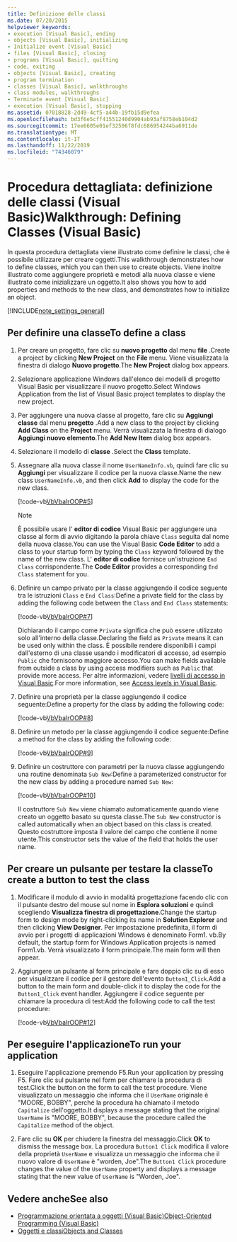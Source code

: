 ```yaml
---
title: Definizione delle classi
ms.date: 07/20/2015
helpviewer_keywords:
- execution [Visual Basic], ending
- objects [Visual Basic], initializing
- Initialize event [Visual Basic]
- files [Visual Basic], closing
- programs [Visual Basic], quitting
- code, exiting
- objects [Visual Basic], creating
- program termination
- classes [Visual Basic], walkthroughs
- class modules, walkthroughs
- Terminate event [Visual Basic]
- execution [Visual Basic], stopping
ms.assetid: 07018828-2d49-4cf5-a44b-19fb15d9efea
ms.openlocfilehash: bd3f6e5cff41551240d9904ab93af8758eb104d2
ms.sourcegitcommit: 17ee6605e01ef32506f8fdc686954244ba6911de
ms.translationtype: MT
ms.contentlocale: it-IT
ms.lasthandoff: 11/22/2019
ms.locfileid: "74346079"
---
```

# <a name="walkthrough-defining-classes-visual-basic"></a><span data-ttu-id="98dae-102">Procedura dettagliata: definizione delle classi (Visual Basic)</span><span class="sxs-lookup"><span data-stu-id="98dae-102">Walkthrough: Defining Classes (Visual Basic)</span></span>

<span data-ttu-id="98dae-103">In questa procedura dettagliata viene illustrato come definire le classi, che è possibile utilizzare per creare oggetti.</span><span class="sxs-lookup"><span data-stu-id="98dae-103">This walkthrough demonstrates how to define classes, which you can then use to create objects.</span></span> <span data-ttu-id="98dae-104">Viene inoltre illustrato come aggiungere proprietà e metodi alla nuova classe e viene illustrato come inizializzare un oggetto.</span><span class="sxs-lookup"><span data-stu-id="98dae-104">It also shows you how to add properties and methods to the new class, and demonstrates how to initialize an object.</span></span>  
  
[!INCLUDE[note_settings_general](~/includes/note-settings-general-md.md)]  
  
## <a name="to-define-a-class"></a><span data-ttu-id="98dae-105">Per definire una classe</span><span class="sxs-lookup"><span data-stu-id="98dae-105">To define a class</span></span>
  
1. <span data-ttu-id="98dae-106">Per creare un progetto, fare clic su **nuovo progetto** dal menu **file** .</span><span class="sxs-lookup"><span data-stu-id="98dae-106">Create a project by clicking **New Project** on the **File** menu.</span></span> <span data-ttu-id="98dae-107">Viene visualizzata la finestra di dialogo **Nuovo progetto**.</span><span class="sxs-lookup"><span data-stu-id="98dae-107">The **New Project** dialog box appears.</span></span>  
  
2. <span data-ttu-id="98dae-108">Selezionare applicazione Windows dall'elenco dei modelli di progetto Visual Basic per visualizzare il nuovo progetto.</span><span class="sxs-lookup"><span data-stu-id="98dae-108">Select Windows Application from the list of Visual Basic project templates to display the new project.</span></span>  
  
3. <span data-ttu-id="98dae-109">Per aggiungere una nuova classe al progetto, fare clic su **Aggiungi classe** dal menu **progetto** .</span><span class="sxs-lookup"><span data-stu-id="98dae-109">Add a new class to the project by clicking **Add Class** on the **Project** menu.</span></span> <span data-ttu-id="98dae-110">Verrà visualizzata la finestra di dialogo **Aggiungi nuovo elemento**.</span><span class="sxs-lookup"><span data-stu-id="98dae-110">The **Add New Item** dialog box appears.</span></span>  
  
4. <span data-ttu-id="98dae-111">Selezionare il modello di **classe** .</span><span class="sxs-lookup"><span data-stu-id="98dae-111">Select the **Class** template.</span></span>  
  
5. <span data-ttu-id="98dae-112">Assegnare alla nuova classe il nome `UserNameInfo.vb`, quindi fare clic su **Aggiungi** per visualizzare il codice per la nuova classe.</span><span class="sxs-lookup"><span data-stu-id="98dae-112">Name the new class `UserNameInfo.vb`, and then click **Add** to display the code for the new class.</span></span>  
  
     [!code-vb[VbVbalrOOP#5](~/samples/snippets/visualbasic/VS_Snippets_VBCSharp/VbVbalrOOP/VB/OOP.vb#5)]
  
    > [!NOTE]
    > <span data-ttu-id="98dae-113">È possibile usare l' **editor di codice** Visual Basic per aggiungere una classe al form di avvio digitando la parola chiave `Class` seguita dal nome della nuova classe.</span><span class="sxs-lookup"><span data-stu-id="98dae-113">You can use the Visual Basic **Code Editor** to add a class to your startup form by typing the `Class` keyword followed by the name of the new class.</span></span> <span data-ttu-id="98dae-114">L' **editor di codice** fornisce un'istruzione `End Class` corrispondente.</span><span class="sxs-lookup"><span data-stu-id="98dae-114">The **Code Editor** provides a corresponding `End Class` statement for you.</span></span>  
  
6. <span data-ttu-id="98dae-115">Definire un campo privato per la classe aggiungendo il codice seguente tra le istruzioni `Class` e `End Class`:</span><span class="sxs-lookup"><span data-stu-id="98dae-115">Define a private field for the class by adding the following code between the `Class` and `End Class` statements:</span></span>  
  
     [!code-vb[VbVbalrOOP#7](~/samples/snippets/visualbasic/VS_Snippets_VBCSharp/VbVbalrOOP/VB/OOP.vb#7)]
  
     <span data-ttu-id="98dae-116">Dichiarando il campo come `Private` significa che può essere utilizzato solo all'interno della classe.</span><span class="sxs-lookup"><span data-stu-id="98dae-116">Declaring the field as `Private` means it can be used only within the class.</span></span> <span data-ttu-id="98dae-117">È possibile rendere disponibili i campi dall'esterno di una classe usando i modificatori di accesso, ad esempio `Public` che forniscono maggiore accesso.</span><span class="sxs-lookup"><span data-stu-id="98dae-117">You can make fields available from outside a class by using access modifiers such as `Public` that provide more access.</span></span> <span data-ttu-id="98dae-118">Per altre informazioni, vedere [livelli di accesso in Visual Basic](../../../../visual-basic/programming-guide/language-features/declared-elements/access-levels.md).</span><span class="sxs-lookup"><span data-stu-id="98dae-118">For more information, see [Access levels in Visual Basic](../../../../visual-basic/programming-guide/language-features/declared-elements/access-levels.md).</span></span>  
  
7. <span data-ttu-id="98dae-119">Definire una proprietà per la classe aggiungendo il codice seguente:</span><span class="sxs-lookup"><span data-stu-id="98dae-119">Define a property for the class by adding the following code:</span></span>  
  
     [!code-vb[VbVbalrOOP#8](~/samples/snippets/visualbasic/VS_Snippets_VBCSharp/VbVbalrOOP/VB/OOP.vb#8)]
  
8. <span data-ttu-id="98dae-120">Definire un metodo per la classe aggiungendo il codice seguente:</span><span class="sxs-lookup"><span data-stu-id="98dae-120">Define a method for the class by adding the following code:</span></span>  
  
     [!code-vb[VbVbalrOOP#9](~/samples/snippets/visualbasic/VS_Snippets_VBCSharp/VbVbalrOOP/VB/OOP.vb#9)]
  
9. <span data-ttu-id="98dae-121">Definire un costruttore con parametri per la nuova classe aggiungendo una routine denominata `Sub New`:</span><span class="sxs-lookup"><span data-stu-id="98dae-121">Define a parameterized constructor for the new class by adding a procedure named `Sub New`:</span></span>  
  
     [!code-vb[VbVbalrOOP#10](~/samples/snippets/visualbasic/VS_Snippets_VBCSharp/VbVbalrOOP/VB/OOP.vb#10)]
  
     <span data-ttu-id="98dae-122">Il costruttore `Sub New` viene chiamato automaticamente quando viene creato un oggetto basato su questa classe.</span><span class="sxs-lookup"><span data-stu-id="98dae-122">The `Sub New` constructor is called automatically when an object based on this class is created.</span></span> <span data-ttu-id="98dae-123">Questo costruttore imposta il valore del campo che contiene il nome utente.</span><span class="sxs-lookup"><span data-stu-id="98dae-123">This constructor sets the value of the field that holds the user name.</span></span>  
  
## <a name="to-create-a-button-to-test-the-class"></a><span data-ttu-id="98dae-124">Per creare un pulsante per testare la classe</span><span class="sxs-lookup"><span data-stu-id="98dae-124">To create a button to test the class</span></span>
  
1. <span data-ttu-id="98dae-125">Modificare il modulo di avvio in modalità progettazione facendo clic con il pulsante destro del mouse sul nome in **Esplora soluzioni** e quindi scegliendo **Visualizza finestra di progettazione**.</span><span class="sxs-lookup"><span data-stu-id="98dae-125">Change the startup form to design mode by right-clicking its name in **Solution Explorer** and then clicking **View Designer**.</span></span> <span data-ttu-id="98dae-126">Per impostazione predefinita, il form di avvio per i progetti di applicazioni Windows è denominato Form1. vb.</span><span class="sxs-lookup"><span data-stu-id="98dae-126">By default, the startup form for Windows Application projects is named Form1.vb.</span></span> <span data-ttu-id="98dae-127">Verrà visualizzato il form principale.</span><span class="sxs-lookup"><span data-stu-id="98dae-127">The main form will then appear.</span></span>  
  
2. <span data-ttu-id="98dae-128">Aggiungere un pulsante al form principale e fare doppio clic su di esso per visualizzare il codice per il gestore dell'evento `Button1_Click`.</span><span class="sxs-lookup"><span data-stu-id="98dae-128">Add a button to the main form and double-click it to display the code for the `Button1_Click` event handler.</span></span> <span data-ttu-id="98dae-129">Aggiungere il codice seguente per chiamare la procedura di test:</span><span class="sxs-lookup"><span data-stu-id="98dae-129">Add the following code to call the test procedure:</span></span>  
  
     [!code-vb[VbVbalrOOP#12](~/samples/snippets/visualbasic/VS_Snippets_VBCSharp/VbVbalrOOP/VB/OOP.vb#12)]
  
## <a name="to-run-your-application"></a><span data-ttu-id="98dae-130">Per eseguire l'applicazione</span><span class="sxs-lookup"><span data-stu-id="98dae-130">To run your application</span></span>
  
1. <span data-ttu-id="98dae-131">Eseguire l'applicazione premendo F5.</span><span class="sxs-lookup"><span data-stu-id="98dae-131">Run your application by pressing F5.</span></span> <span data-ttu-id="98dae-132">Fare clic sul pulsante nel form per chiamare la procedura di test.</span><span class="sxs-lookup"><span data-stu-id="98dae-132">Click the button on the form to call the test procedure.</span></span> <span data-ttu-id="98dae-133">Viene visualizzato un messaggio che informa che il `UserName` originale è "MOORE, BOBBY", perché la procedura ha chiamato il metodo `Capitalize` dell'oggetto.</span><span class="sxs-lookup"><span data-stu-id="98dae-133">It displays a message stating that the original `UserName` is "MOORE, BOBBY", because the procedure called the `Capitalize` method of the object.</span></span>  
  
2. <span data-ttu-id="98dae-134">Fare clic su **OK** per chiudere la finestra del messaggio.</span><span class="sxs-lookup"><span data-stu-id="98dae-134">Click **OK** to dismiss the message box.</span></span> <span data-ttu-id="98dae-135">La procedura `Button1 Click` modifica il valore della proprietà `UserName` e visualizza un messaggio che informa che il nuovo valore di `UserName` è "worden, Joe".</span><span class="sxs-lookup"><span data-stu-id="98dae-135">The `Button1 Click` procedure changes the value of the `UserName` property and displays a message stating that the new value of `UserName` is "Worden, Joe".</span></span>  
  
## <a name="see-also"></a><span data-ttu-id="98dae-136">Vedere anche</span><span class="sxs-lookup"><span data-stu-id="98dae-136">See also</span></span>

- [<span data-ttu-id="98dae-137">Programmazione orientata a oggetti (Visual Basic)</span><span class="sxs-lookup"><span data-stu-id="98dae-137">Object-Oriented Programming (Visual Basic)</span></span>](../../concepts/object-oriented-programming.md)
- [<span data-ttu-id="98dae-138">Oggetti e classi</span><span class="sxs-lookup"><span data-stu-id="98dae-138">Objects and Classes</span></span>](../../../../visual-basic/programming-guide/language-features/objects-and-classes/index.md)
